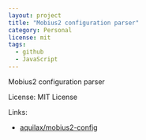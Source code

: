 ```yaml
---
layout: project
title: "Mobius2 configuration parser"
category: Personal
license: mit
tags:
  - github
  - JavaScript
---
```


Mobius2 configuration parser

License: MIT License

Links:

* [aquilax/mobius2-config](https://github.com/aquilax/mobius2-config)
